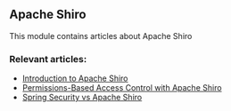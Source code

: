 ## Apache Shiro

This module contains articles about Apache Shiro

### Relevant articles:

- [Introduction to Apache Shiro](www.baeldung.com/apache-shiro)
- [Permissions-Based Access Control with Apache Shiro](http://www.baeldung.com/apache-shiro-access-control)
- [Spring Security vs Apache Shiro](https://www.baeldung.com/spring-security-vs-apache-shiro)
